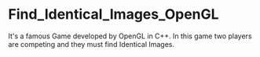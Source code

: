 # Find_Identical_Images_OpenGL
It's a famous Game developed by OpenGL in C++. In this game two players are competing and they must find Identical Images. 
